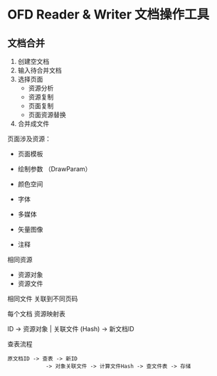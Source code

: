 # OFD Reader & Writer 文档操作工具

## 文档合并

1. 创建空文档
2. 输入待合并文档
3. 选择页面
   - 资源分析
   - 资源复制
   - 页面复制
   - 页面资源替换
4. 合并成文件


页面涉及资源：

- 页面模板
- 绘制参数 （DrawParam）
- 颜色空间
- 字体
- 多媒体
- 矢量图像


- 注释

相同资源

- 资源对象
- 资源文件

相同文件 关联到不同页码


每个文档 资源映射表

ID -> 资源对象 | 关联文件 (Hash) -> 新文档ID 

查表流程
```
原文档ID -> 查表 -> 新ID
            -> 对象关联文件 -> 计算文件Hash -> 查文件表 -> 存储
```